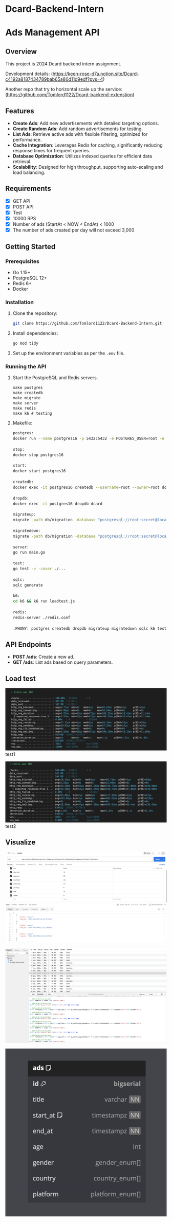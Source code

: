 # Dcard-Backend-Intern

# Ads Management API

## Overview

This project is 2024 Dcard backend intern assignment.

Development details: (https://keen-rose-d7a.notion.site/Dcard-c4192a8187434789bab65a80d11d9edf?pvs=4)

Another repo that try to horizontal scale up the service: (https://github.com/Tomlord1122/Dcard-backend-extenstion)

## Features

- **Create Ads**: Add new advertisements with detailed targeting options.
- **Create Random Ads**: Add random advertisements for testing.
- **List Ads**: Retrieve active ads with flexible filtering, optimized for performance.
- **Cache Integration**: Leverages Redis for caching, significantly reducing response times for frequent queries.
- **Database Optimization**: Utilizes indexed queries for efficient data retrieval.
- **Scalability**: Designed for high throughput, supporting auto-scaling and load balancing.

## Requirements

- [x] GET API
- [x] POST API
- [x] Test
- [x] 10000 RPS
- [x] Number of ads (StartAt < NOW < EndAt) < 1000
- [x] The number of ads created per day will not exceed 3,000

## Getting Started

### Prerequisites

- Go 1.15+
- PostgreSQL 12+
- Redis 6+
- Docker

### Installation

1. Clone the repository:

   ```bash
   git clone https://github.com/Tomlord1122/Dcard-Backend-Intern.git
   ```

2. Install dependencies:
   ```bash
   go mod tidy
   ```
3. Set up the environment variables as per the `.env` file.

### Running the API

1.  Start the PostgreSQL and Redis servers.
    ```
    make postgres
    make createdb
    make migrate
    make server
    make redis
    make k6 # testing
    ```
2.  Makefile:

    ```bash
    postgres:
    docker run --name postgres16 -p 5432:5432 -e POSTGRES_USER=root -e  POSTGRES_PASSWORD=secret -d postgres:latest

    stop:
    docker stop postgres16

    start:
    docker start postgres16

    createdb:
    docker exec -it postgres16 createdb --username=root --owner=root dcard

    dropdb:
    docker exec -it postgres16 dropdb dcard

    migrateup:
    migrate -path db/migration -database "postgresql://root:secret@localhost:5432/dcard?sslmode=disable" -verbose up

    migratedown:
    migrate -path db/migration -database "postgresql://root:secret@localhost:5432/dcard?sslmode=disable" -verbose down

    server:
    go run main.go

    test:
    go test -v -cover ./...

    sqlc:
    sqlc generate

    k6:
    cd k6 && k6 run loadtest.js

    redis:
    redis-server ./redis.conf

    .PHONY: postgres createdb dropdb migrateup migratedown sqlc k6 test server stop start
    ```

## API Endpoints

- **POST /ads**: Create a new ad.
- **GET /ads**: List ads based on query parameters.

## Load test

![](/asset/test.png)
test1

![](/asset/test2.png)
test2

## Visualize

![](/asset/POSTMAN.png)

![](/asset/TABLE.png)

![](/asset/db.png)
